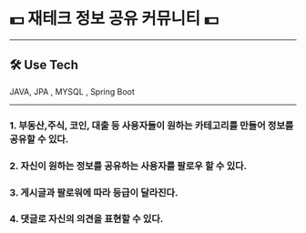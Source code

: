 # 💵 재테크 정보 공유 커뮤니티 💵
---
##  🛠 Use Tech 
  JAVA, JPA , MYSQL , Spring Boot
  
---
 ###    1. 부동산,주식, 코인, 대출 등 사용자들이 원하는 카테고리를 만들어 정보를 공유할 수 있다.
 ###    2. 자신이 원하는 정보를 공유하는 사용자를 팔로우 할 수 있다.
 ###    3. 게시글과 팔로워에 따라 등급이 달라진다.
 ###    4. 댓글로 자신의 의견을 표현할 수 있다.    
  

